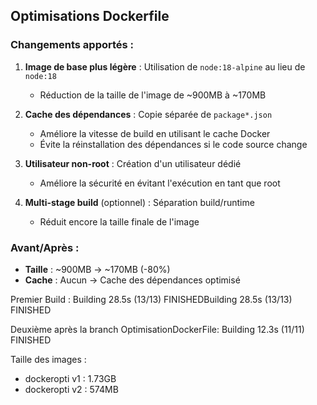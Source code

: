 
## Optimisations Dockerfile

### Changements apportés :

1. **Image de base plus légère** : Utilisation de `node:18-alpine` au lieu de `node:18`
    - Réduction de la taille de l'image de ~900MB à ~170MB

2. **Cache des dépendances** : Copie séparée de `package*.json`
    - Améliore la vitesse de build en utilisant le cache Docker
    - Évite la réinstallation des dépendances si le code source change

3. **Utilisateur non-root** : Création d'un utilisateur dédié
    - Améliore la sécurité en évitant l'exécution en tant que root

4. **Multi-stage build** (optionnel) : Séparation build/runtime
    - Réduit encore la taille finale de l'image

### Avant/Après :
- **Taille** : ~900MB → ~170MB (-80%)
- **Cache** : Aucun → Cache des dépendances optimisé

Premier Build :
Building 28.5s (13/13) FINISHEDBuilding 28.5s (13/13) FINISHED

Deuxième après la branch OptimisationDockerFile:
Building 12.3s (11/11) FINISHED

Taille des images :
- dockeropti  v1 : 1.73GB
- dockeropti  v2 : 574MB
